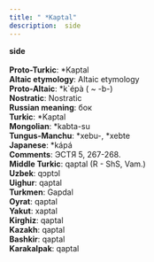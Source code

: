 ```yaml
---
title: " *Kaptal"
description:  side
---
```

<p data-pagefind-weight="0.5">
<strong> side</strong><br><br>
<strong>Proto-Turkic</strong>:  *Kaptal<br>
<strong>Altaic etymology</strong>:  Altaic etymology<br>
<strong> Proto-Altaic</strong>:  *k`épà ( ~ -b-)<br>
<strong>Nostratic</strong>:  Nostratic<br>
<strong>Russian meaning</strong>:  бок<br>
<strong>Turkic</strong>:  *Kaptal<br>
<strong>Mongolian</strong>:  *kabta-su<br>
<strong>Tungus-Manchu</strong>:  *xebu-, *xebte<br>
<strong>Japanese</strong>:  *kápá<br>
<strong>Comments</strong>:  ЭСТЯ 5, 267-268.<br>
<strong>Middle Turkic</strong>:  qaptal (R - ShS, Vam.)<br>
<strong>Uzbek</strong>:  qɔptɔl<br>
<strong>Uighur</strong>:  qaptal<br>
<strong>Turkmen</strong>:  Gapdal<br>
<strong>Oyrat</strong>:  qaptal<br>
<strong>Yakut</strong>:  xaptal<br>
<strong>Kirghiz</strong>:  qaptal<br>
<strong>Kazakh</strong>:  qaptal<br>
<strong>Bashkir</strong>:  qaptal<br>
<strong>Karakalpak</strong>:  qaptal<br>

</p>
